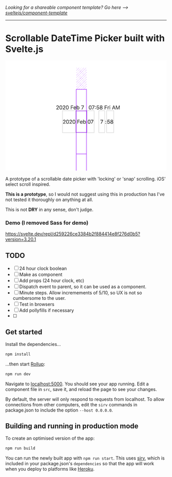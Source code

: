 *Looking for a shareable component template? Go here --> [sveltejs/component-template](https://github.com/sveltejs/component-template)*

---

# Scrollable DateTime Picker built with Svelte.js  

![screenshot of conversion](./images/scrollable-datetime-picker-screenshot.png)

A prototype of a scrollable date picker with 'locking' or 'snap' scrolling. iOS' select scroll inspired.

**This is a prototype**, so I would not suggest using this in production has I've not tested it thoroughly on anything at all. 

This is not **DRY** in any sense, don't judge.


### Demo (I removed Sass for demo)
https://svelte.dev/repl/d259226ce3384b2f884414e8f276d0b5?version=3.20.1


## TODO
- [ ] 24 hour clock boolean
- [ ] Make as component
- [ ] Add props (24 hour clock, etc)
- [ ] Dispatch event to parent, so it can be used as a component.
- [ ] Minute steps. Allow incremements of 5/10, so UX is not so cumbersome to the user. 
- [ ] Test in browsers
- [ ] Add pollyfills if necessary
- [ ] 


## Get started

Install the dependencies...

```bash
npm install
```

...then start [Rollup](https://rollupjs.org):

```bash
npm run dev
```

Navigate to [localhost:5000](http://localhost:5000). You should see your app running. Edit a component file in `src`, save it, and reload the page to see your changes.

By default, the server will only respond to requests from localhost. To allow connections from other computers, edit the `sirv` commands in package.json to include the option `--host 0.0.0.0`.


## Building and running in production mode

To create an optimised version of the app:

```bash
npm run build
```

You can run the newly built app with `npm run start`. This uses [sirv](https://github.com/lukeed/sirv), which is included in your package.json's `dependencies` so that the app will work when you deploy to platforms like [Heroku](https://heroku.com).

